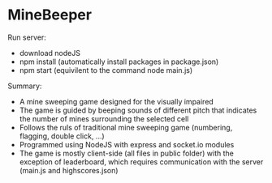 # MineBeeper
Run server:
- download nodeJS
- npm install (automatically install packages in package.json)
- npm start (equivilent to the command node main.js)

Summary:
- A mine sweeping game designed for the visually impaired
- The game is guided by beeping sounds of different pitch that indicates the number of mines surrounding the selected cell
- Follows the ruls of traditional mine sweeping game (numbering, flagging, double click, ...)
- Programmed using NodeJS with express and socket.io modules
- The game is mostly client-side (all files in public folder) with the exception of leaderboard, which requires communication with the server (main.js and highscores.json)


